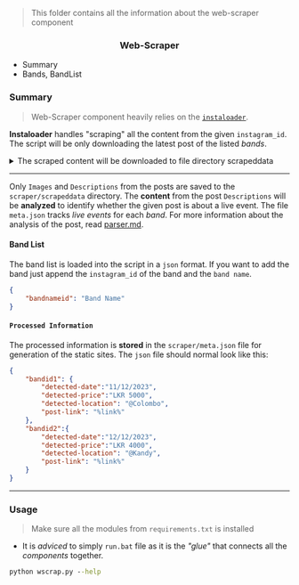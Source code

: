 > This folder contains all the information about the web-scraper component
<h3 align="center">Web-Scraper</h3>

- Summary
- Bands, BandList


### Summary
> Web-Scraper component heavily relies on the [`instaloader`](https://github.com/instaloader/instaloader). 

**Instaloader** handles "scraping" all the content from the given `instagram_id`. The script will be only downloading the latest post of the listed *bands*.

<details>
<summary>
The scraped content will be downloaded to file directory scrapeddata
</summary>

```
scraper
|---scrapeddata
    |---owltreeo
    |---thesoulsrilanka
        |---2022-11-20_06-51-17_UTC.jpg // image of the post
        |---2022-11-20_06-51-17_UTC.json.xz 
        |---2022-11-20_06-51-17_UTC.txt //description of post
```
</details>

---

Only `Images` and `Descriptions` from the posts are saved to the `scraper/scrapeddata` directory. The **content** from the post `Descriptions` will be **analyzed** to identify whether the given post is about a live event. The file `meta.json` tracks *live events* for each *band*. For more information about the analysis of the post, read [parser.md](parser.md). 

#### Band List

The band list is loaded into the script in a `json` format. If you want to add the band just append the `instagram_id` of the band and the `band name`.

```json
{
    "bandnameid": "Band Name"
}
```
#### `Processed Information`

The processed information is **stored** in the `scraper/meta.json` file for generation of the static sites. The `json` file should normal look like this:

```json
{
    "bandid1": {
        "detected-date":"11/12/2023",
        "detected-price":"LKR 5000",
        "detected-location": "@Colombo",
        "post-link": "%link%"
    },
    "bandid2":{
        "detected-date":"12/12/2023",
        "detected-price":"LKR 4000",
        "detected-location": "@Kandy",
        "post-link": "%link%"
    }
}
```

---

### Usage

> Make sure all the modules from `requirements.txt` is installed

- It is *adviced* to simply `run.bat` file as it is the *"glue"* that connects all the *components* together.

```cmd
python wscrap.py --help 
```